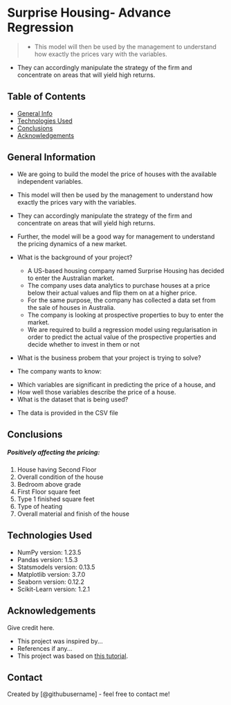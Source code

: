 # Surprise Housing- Advance Regression
> - This model will then be used by the management to understand how exactly the prices vary with the variables. 
-   They can accordingly manipulate the strategy of the firm and concentrate on areas that will yield high returns.


## Table of Contents
* [General Info](#general-information)
* [Technologies Used](#technologies-used)
* [Conclusions](#conclusions)
* [Acknowledgements](#acknowledgements)

<!-- You can include any other section that is pertinent to your problem -->

## General Information
- We are going to build the model the price of houses with the available independent variables. 
- This model will then be used by  the management to understand how exactly the prices vary with the variables. 
- They can accordingly manipulate the strategy of the firm and concentrate on areas that will yield high returns.
- Further, the model will be a good way for management to understand the pricing dynamics of a new market.
- What is the background of your project?
    * A US-based housing company named Surprise Housing has decided to enter the Australian market. 
    * The company uses data analytics to purchase houses at a price below their actual values and flip them on at a higher price. 
    * For the same purpose, the company has collected a data set from the sale of houses in Australia. 
    * The company is looking at prospective properties to buy to enter the market. 
    * We are required to build a regression model using regularisation in order to predict the actual value of the prospective properties and decide whether to invest in them or not

- What is the business probem that your project is trying to solve?
* The company wants to know:
- Which variables are significant in predicting the price of a house, and
- How well those variables describe the price of a house.
- What is the dataset that is being used?
* The data is provided in the CSV file

<!-- You don't have to answer all the questions - just the ones relevant to your project. -->

## Conclusions

##### Positively affecting the pricing:
1. House having Second Floor
2. Overall condition of the house
3. Bedroom above grade
4. First Floor square feet
5. Type 1 finished square feet
6. Type of heating
7. Overall material and finish of the house

<!-- You don't have to answer all the questions - just the ones relevant to your project. -->


## Technologies Used
- NumPy version: 1.23.5
- Pandas version: 1.5.3
- Statsmodels version: 0.13.5
- Matplotlib version: 3.7.0
- Seaborn version: 0.12.2
- Scikit-Learn version: 1.2.1

<!-- As the libraries versions keep on changing, it is recommended to mention the version of library used in this project -->

## Acknowledgements
Give credit here.
- This project was inspired by...
- References if any...
- This project was based on [this tutorial](https://www.example.com).


## Contact
Created by [@githubusername] - feel free to contact me!


<!-- Optional -->
<!-- ## License -->
<!-- This project is open source and available under the [... License](). -->

<!-- You don't have to include all sections - just the one's relevant to your project -->